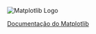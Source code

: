 ![Matplotlib Logo](https://matplotlib.org/_static/images/logo2.svg)

[Documentação do Matplotlib](https://matplotlib.org/stable/contents.html)

